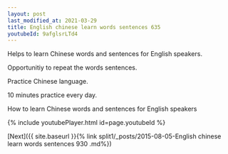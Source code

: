 ```yaml
---
layout: post
last_modified_at: 2021-03-29
title: English chinese learn words sentences 635 
youtubeId: 9afglsrLTd4
---
```

 
 
Helps to learn Chinese words and sentences for English speakers.

Opportunitiy to repeat the words sentences. 

Practice Chinese language. 
 
10 minutes practice every day. 
 
How to learn Chinese words and sentences for English speakers 
 
{% include youtubePlayer.html id=page.youtubeId %}
 
 
[Next]({{ site.baseurl }}{% link  split1/_posts/2015-08-05-English chinese learn words sentences 930 .md%})
 
